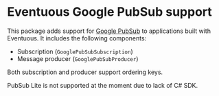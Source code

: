 # Eventuous Google PubSub support

This package adds support for [Google PubSub](https://cloud.google.com/pubsub) to applications built with Eventuous. 
It includes the following components:

- Subscription (`GooglePubSubSubscription`)
- Message producer (`GooglePubSubProducer`)

Both subscription and producer support ordering keys.

PubSub Lite is not supported at the moment due to lack of C# SDK.